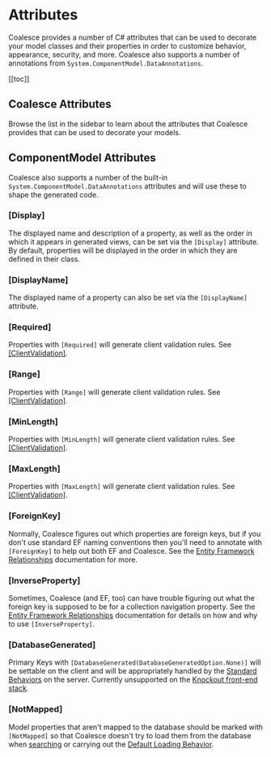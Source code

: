 # Attributes

Coalesce provides a number of C# attributes that can be used to decorate your model classes and their properties in order to customize behavior, appearance, security, and more. Coalesce also supports a number of annotations from `System.ComponentModel.DataAnnotations`.

[[toc]]

## Coalesce Attributes

Browse the list in the sidebar to learn about the attributes that Coalesce provides that can be used to decorate your models.

<!-- TODO: Is there some kind of metadata we can use to dynamically source the coalesce attribute page and list them here instead of directing the reader to the sidebar? -->

## ComponentModel Attributes

Coalesce also supports a number of the built-in `System.ComponentModel.DataAnnotations` attributes and will use these to shape the generated code.

### [Display]

The displayed name and description of a property, as well as the order in which it appears in generated views, can be set via the `[Display]` attribute. By default, properties will be displayed in the order in which they are defined in their class.

### [DisplayName]

The displayed name of a property can also be set via the `[DisplayName]` attribute.

### [Required]

Properties with `[Required]` will generate client validation rules. See [[ClientValidation]](/modeling/model-components/attributes/client-validation.md).

### [Range]

Properties with `[Range]` will generate client validation rules. See [[ClientValidation]](/modeling/model-components/attributes/client-validation.md).

### [MinLength]

Properties with `[MinLength]` will generate client validation rules. See [[ClientValidation]](/modeling/model-components/attributes/client-validation.md).

### [MaxLength]

Properties with `[MaxLength]` will generate client validation rules. See [[ClientValidation]](/modeling/model-components/attributes/client-validation.md).


### [ForeignKey]

Normally, Coalesce figures out which properties are foreign keys, but if you don't use standard EF naming conventions then you'll need to annotate with `[ForeignKey]` to help out both EF and Coalesce. See the [Entity Framework Relationships](https://docs.microsoft.com/en-us/ef/core/modeling/relationships) documentation for more.

### [InverseProperty]

Sometimes, Coalesce (and EF, too) can have trouble figuring out what the foreign key is supposed to be for a collection navigation property. See the [Entity Framework Relationships](https://docs.microsoft.com/en-us/ef/core/modeling/relationships) documentation for details on how and why to use `[InverseProperty]`.

### [DatabaseGenerated]

Primary Keys with `[DatabaseGenerated(DatabaseGeneratedOption.None)]` will be settable on the client and will be appropriately handled by the [Standard Behaviors](/modeling/model-components/behaviors.md) on the server. Currently unsupported on the [Knockout front-end stack](/stacks/ko/overview.md).

### [NotMapped]

Model properties that aren't mapped to the database should be marked with `[NotMapped]` so that Coalesce doesn't try to load them from the database when [searching](/modeling/model-components/attributes/search.md) or carrying out the [Default Loading Behavior](/modeling/model-components/data-sources.md).